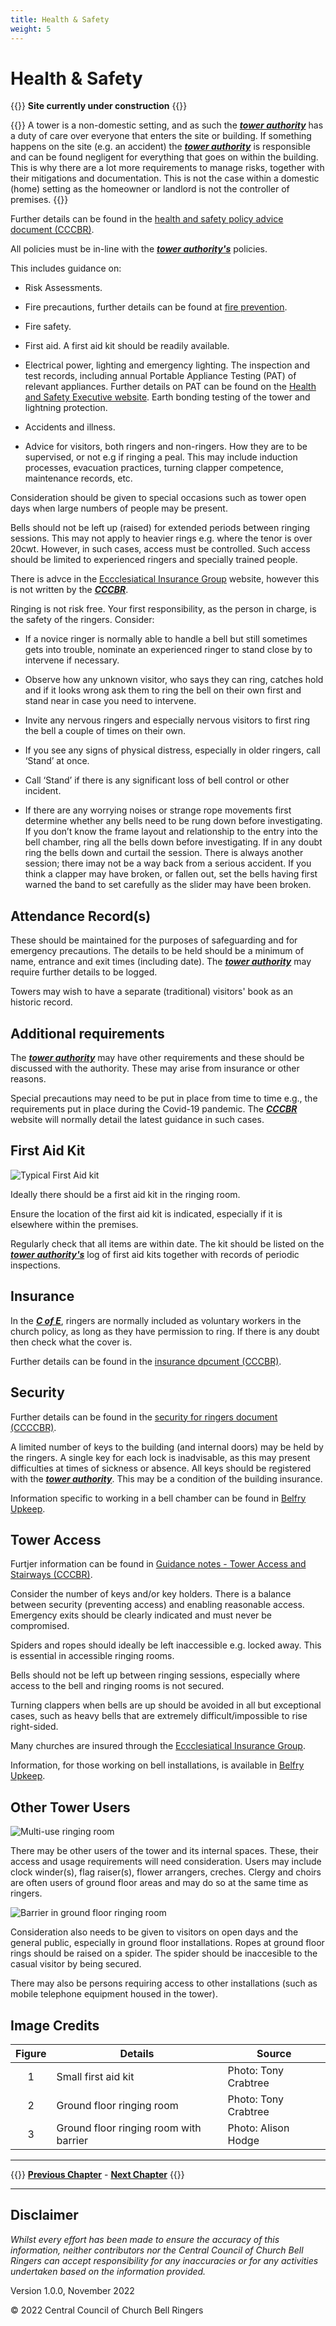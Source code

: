 ```yaml
---
title: Health & Safety
weight: 5
---
```


# Health & Safety

{{<hint danger>}}
**Site currently under construction**
{{</hint>}}

{{<hint danger>}}
A tower is a non-domestic setting, and as such the ***[tower authority](../glossary/#tower-authority)*** has a duty of care over everyone that enters the site or building. If something happens on the site (e.g. an accident) the ***[tower authority](../glossary/#tower-authority)*** is responsible and can be found negligent for everything that goes on within the building. This is why there are a lot more requirements to manage risks, together with their mitigations and documentation. This is not the case within a domestic (home) setting as the homeowner or landlord is not the controller of premises. 
{{</hint>}}

Further details can be found in the [health and safety policy advice document (CCCBR)](https://cccbr.org.uk/wp-content/uploads/2021/03/SM_HS_Policies_2021_Ver_1.pdf).

All policies must be in-line with the ***[tower authority's](../glossary/#tower-authority)*** policies.

This includes guidance on: 

- Risk Assessments. 

- Fire precautions, further details can be found at [fire prevention](https://cccbr.org.uk/wp-content/uploads/2020/07/SM_FireRiskAssessment_2020_Ver_1.pdf). 

- Fire safety. 

- First aid. A first aid kit should be readily available.

- Electrical power, lighting and emergency lighting. The inspection and test records, including annual Portable Appliance Testing (PAT) of relevant appliances. Further details on PAT can be found on the [Health and Safety Executive website](https://www.hse.gov.uk/electricity/faq-portable-appliance-testing.htm). Earth bonding testing of the tower and lightning protection.

- Accidents and illness. 

- Advice for visitors, both ringers and non-ringers. How they are to be supervised, or not e.g if ringing a peal. This may include induction processes, evacuation practices, turning clapper competence, maintenance records, etc.

Consideration should be given to special occasions such as tower open days when large numbers of people may be present. 

Bells should not be left up (raised) for extended periods between ringing sessions. This may not apply to heavier rings e.g. where the tenor is over 20cwt. However, in such cases, access must be controlled. Such access should be limited to experienced ringers and specially trained people.  

There is advce in the [Eccclesiatical Insurance Group](https://www.ecclesiastical.com/) website, however this is not written by the ***[CCCBR](../glossary/#cccbr)***. 

Ringing is not risk free. Your first responsibility, as the person in charge, is the safety of the ringers. Consider: 

- If a novice ringer is normally able to handle a bell but still sometimes gets into trouble, nominate an experienced ringer to stand close by to intervene if necessary. 

- Observe how any unknown visitor, who says they can ring, catches hold and if it looks wrong ask them to ring the bell on their own first and stand near in case you need to intervene. 

- Invite any nervous ringers and especially nervous visitors to first ring the bell a couple of times on their own.  

- If you see any signs of physical distress, especially in older ringers, call ‘Stand’ at once. 

- Call ‘Stand’ if there is any significant loss of bell control or other incident.  

- If there are any worrying noises or strange rope movements first determine whether any bells need to be rung down before investigating. If you don’t know the frame layout and relationship to the entry into the bell chamber, ring all the bells down before investigating. If in any doubt ring the bells down and curtail the session. There is always another session; there imay not be a way back from a serious accident. If you think a clapper may have broken, or fallen out, set the bells having first warned the band to set carefully as the slider may have been broken.  

## Attendance Record(s) 

These should be maintained for the purposes of safeguarding and for emergency precautions. The details to be held should be a minimum of name, entrance and exit times (including date). The ***[tower authority](../glossary/#tower-authority)*** may require further details to be logged. 

Towers may wish to have a separate (traditional) visitors' book as an historic record. 

## Additional requirements 

The ***[tower authority](../glossary/#authority)*** may have other requirements and these should be discussed with the authority. These may arise from insurance or other reasons. 

Special precautions may need to be put in place from time to time e.g., the requirements put in place during the Covid-19 pandemic. The ***[CCCBR](../glossary/#cccbr)*** website will normally detail the latest guidance in such cases.

## First Aid Kit 

![Typical First Aid kit](first_aid_350.JPG)

Ideally there should be a first aid kit in the ringing room.  

Ensure the location of the first aid kit is indicated, especially if it is elsewhere within the premises. 

Regularly check that all items are within date. The kit should be listed on the ***[tower authority's](../glossary/#tower-authority)*** log of first aid kits together with records of periodic inspections.

## Insurance 

In the ***[C of E](../glossary/#c-of-e)***, ringers are normally included as voluntary workers in the church policy, as long as they have permission to ring. If there is any doubt then check what the cover is.

Further details can be found in the [insurance dpcument (CCCBR)](https://cccbr.org.uk/wp-content/uploads/2022/05/SM_Insurance_2022_v4.pdf).

## Security 

Further details can be found in the [security for ringers document (CCCCBR)](https://cccbr.org.uk/wp-content/uploads/2020/12/SM_Security_2020_Ver_1.pdf).

A limited number of keys to the building (and internal doors) may be held by the ringers. A single key for each lock is inadvisable, as this may present difficulties at times of sickness or absence. All keys should be registered with the ***[tower authority](../glossary/#tower-authority)***. This may be a condition of the building insurance.

Information specific to working in a bell chamber can be found in [Belfry Upkeep](https://belfryupkeep.cccbr.org.uk/docs/040-health-and-safety/).

## Tower Access 

Furtjer information can be found in [Guidance notes - Tower Access and Stairways (CCCBR)](https://cccbr.org.uk/wp-content/uploads/2019/12/SM_TowerAccess_2019_Ver_2.pdf).

Consider the number of keys and/or key holders. There is a balance between security (preventing access) and enabling reasonable access. Emergency exits should be clearly indicated and must never be compromised.

Spiders and ropes should ideally be left inaccessible e.g. locked away. This is essential in accessible ringing rooms.  

Bells should not be left up between ringing sessions, especially where access to the bell and ringing rooms is not secured.  

Turning clappers when bells are up should be avoided in all but exceptional cases, such as heavy bells that are extremely difficult/impossible to rise right-sided. 

Many churches are insured through the [Eccclesiatical Insurance Group](https://www.ecclesiastical.com/).

Information, for those working on bell installations, is available in [Belfry Upkeep](https://belfryupkeep.cccbr.org.uk/docs/040-health-and-safety/).

## Other Tower Users 

![Multi-use ringing room](ground_floor_350.jpg)

There may be other users of the tower and its internal spaces. These, their access and usage requirements will need consideration. Users may include clock winder(s), flag raiser(s), flower arrangers, creches. Clergy and choirs are often users of ground floor areas and may do so at the same time as ringers.  

![Barrier in ground floor ringing room](barrier_350.jpg)

Consideration also needs to be given to visitors on open days and the general public, especially in ground floor installations. Ropes at ground floor rings should be raised on a spider. The spider should be inaccesible to the casual visitor by being secured.

There may also be persons requiring access to other installations (such as mobile telephone equipment housed in the tower). 

 ## Image Credits

| Figure | Details | Source |
| :---: | --- | --- |
| 1 | Small first aid kit | Photo: Tony Crabtree |
| 2 | Ground floor ringing room | Photo: Tony Crabtree |
| 3 | Ground floor ringing room with barrier | Photo: Alison Hodge |

----

{{<hint info>}}
**[Previous Chapter](../finance/)** - **[Next Chapter](../emergency/)**
{{</hint>}}

----

## Disclaimer
 
*Whilst every effort has been made to ensure the accuracy of this information, neither contributors nor the Central Council of Church Bell Ringers can accept responsibility for any inaccuracies or for any activities undertaken based on the information provided.*

Version 1.0.0, November 2022

© 2022 Central Council of Church Bell Ringers
